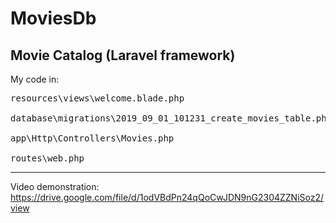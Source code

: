 # MoviesDb
Movie Catalog (Laravel framework)
---------------------------------
My code in:
<pre>
resources\views\welcome.blade.php

database\migrations\2019_09_01_101231_create_movies_table.php

app\Http\Controllers\Movies.php

routes\web.php
</pre>

----------------------------------
Video demonstration:
https://drive.google.com/file/d/1odVBdPn24qQoCwJDN9nG2304ZZNiSoz2/view




